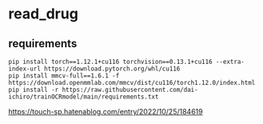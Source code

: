 # read_drug

## requirements
~~~
pip install torch==1.12.1+cu116 torchvision==0.13.1+cu116 --extra-index-url https://download.pytorch.org/whl/cu116
pip install mmcv-full==1.6.1 -f https://download.openmmlab.com/mmcv/dist/cu116/torch1.12.0/index.html
pip install -r https://raw.githubusercontent.com/dai-ichiro/trainOCRmodel/main/requirements.txt
~~~

https://touch-sp.hatenablog.com/entry/2022/10/25/184619
